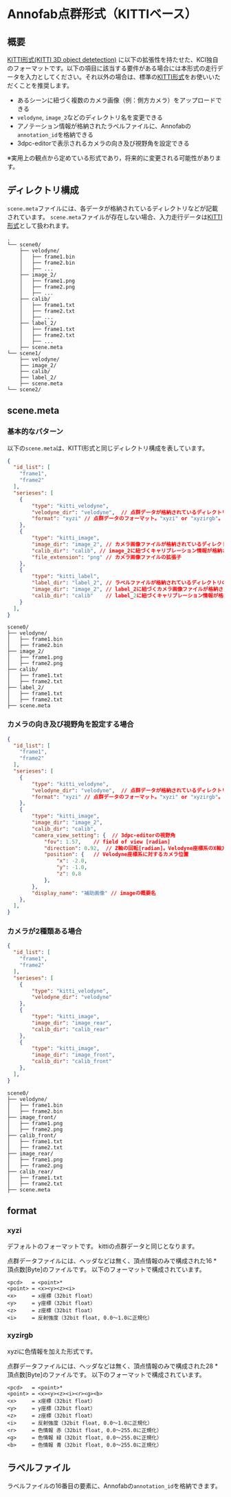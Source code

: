 # Annofab点群形式（KITTIベース）

## 概要
[KITTI形式(KITTI 3D object detetection)](kitti_3d_object_detection.md) に以下の拡張性を持たせた、KCI独自のフォーマットです。以下の項目に該当する要件がある場合には本形式の走行データを入力としてください。それ以外の場合は、標準の[KITTI形式](kitti_3d_object_detection.md)をお使いいただくことを推奨します。

* あるシーンに紐づく複数のカメラ画像（例：側方カメラ）をアップロードできる
* `velodyne`, `image_2`などのディレクトリ名を変更できる
* アノテーション情報が格納されたラベルファイルに、Annofabの`annotation_id`を格納できる
* 3dpc-editorで表示されるカメラの向き及び視野角を設定できる

※実用上の観点から定めている形式であり，将来的に変更される可能性があります。

## ディレクトリ構成

`scene.meta`ファイルには、各データが格納されているディレクトリなどが記載されています。
`scene.meta`ファイルが存在しない場合、入力走行データは[KITTI形式](kitti_3d_object_detection.md)として扱われます。


```
.
└── scene0/
    ├── velodyne/
    │   ├── frame1.bin
    │   ├── frame2.bin
    │   ├── ...
    ├── image_2/
    │   ├── frame1.png
    │   ├── frame2.png
    │   ├── ...
    ├── calib/
    │   ├── frame1.txt
    │   ├── frame2.txt
    │   ├── ...
    ├── label_2/
    │   ├── frame1.txt
    │   ├── frame2.txt
    │   ├── ...
    ├── scene.meta
└── scene1/
    ├── velodyne/
    ├── image_2/
    ├── calib/
    ├── label_2/
    ├── scene.meta
└── scene2/
```


## scene.meta

### 基本的なパターン
以下の`scene.meta`は、KITTI形式と同じディレクトリ構成を表しています。

```json
{
  "id_list": [
    "frame1",
    "frame2"
  ],
  "serieses": [
    {
        "type": "kitti_velodyne",
        "velodyne_dir": "velodyne",  // 点群データが格納されているディレクトリの名前
        "format": "xyzi" // 点群データのフォーマット。"xyzi" or "xyzirgb"。 省略時は"xyzi"
    },
    {
        "type": "kitti_image",
        "image_dir": "image_2", // カメラ画像ファイルが格納されているディレクトリの名前
        "calib_dir": "calib", // image_2に紐づくキャリブレーション情報が格納されているディレクトリの名前。
        "file_extension": "png" // カメラ画像ファイルの拡張子
    },
    {
        "type": "kitti_label",
        "label_dir": "label_2", // ラベルファイルが格納されているディレクトリの名前
        "image_dir": "image_2", // label_2に紐づくカメラ画像ファイルが格納されているディレクトリの名前
        "calib_dir": "calib"    // label_2に紐づくキャリブレーション情報が格納されているディレクトリの名前
    }
  ],
}
```


```
scene0/
├── velodyne/
│   ├── frame1.bin
│   ├── frame2.bin
├── image_2/
│   ├── frame1.png
│   ├── frame2.png
├── calib/
│   ├── frame1.txt
│   ├── frame2.txt
├── label_2/
│   ├── frame1.txt
│   ├── frame2.txt
├── scene.meta
```

### カメラの向き及び視野角を設定する場合


```json
{
  "id_list": [
    "frame1",
    "frame2"
  ],
  "serieses": [
    {
        "type": "kitti_velodyne",
        "velodyne_dir": "velodyne",  // 点群データが格納されているディレクトリの名前
        "format": "xyzi" // 点群データのフォーマット。"xyzi" or "xyzirgb"。 省略時は"xyzi"
    },
    {
        "type": "kitti_image",
        "image_dir": "image_2", 
        "calib_dir": "calib",
        "camera_view_setting": {  // 3dpc-editorの視野角
            "fov": 1.57,    // field of view [radian]
            "direction": 0.92,  // Z軸の回転[radian]。Velodyne座標系のX軸方向が0.0
            "position": {   // Velodyne座標系に対するカメラ位置
                "x": -2.0,
                "y": -1.0,
                "z": 0.8
            },
        },
        "display_name": "補助画像" // imageの概要名
    },
  ],
}
```



### カメラが2種類ある場合


```json
{
  "id_list": [
    "frame1",
    "frame2"
  ],
  "serieses": [
    {
        "type": "kitti_velodyne",
        "velodyne_dir": "velodyne"
    },
    {
        "type": "kitti_image",
        "image_dir": "image_rear", 
        "calib_dir": "calib_rear" 
    },
    {
        "type": "kitti_image",
        "image_dir": "image_front",
        "calib_dir": "calib_front" 
    },
  ],
}
```

```
scene0/
├── velodyne/
│   ├── frame1.bin
│   ├── frame2.bin
├── image_front/
│   ├── frame1.png
│   ├── frame2.png
├── calib_front/
│   ├── frame1.txt
│   ├── frame2.txt
├── image_rear/
│   ├── frame1.png
│   ├── frame2.png
├── calib_rear/
│   ├── frame1.txt
│   ├── frame2.txt
├── scene.meta
```


## format

### xyzi

デフォルトのフォーマットです。
kittiの点群データと同じとなります。

点群データファイルには、ヘッダなどは無く、頂点情報のみで構成された16 * 頂点数\[Byte]のファイルです。
以下のフォーマットで構成されています。

```
<pcd>   = <point>*
<point> = <x><y><z><i>
<x>     = x座標（32bit float）
<y>     = y座標（32bit float）
<z>     = z座標（32bit float）
<i>     = 反射強度（32bit float, 0.0～1.0に正規化）
```

### xyzirgb

xyziに色情報を加えた形式です。

点群データファイルには、ヘッダなどは無く、頂点情報のみで構成された28 * 頂点数\[Byte]のファイルです。
以下のフォーマットで構成されています。

```
<pcd>   = <point>*
<point> = <x><y><z><i><r><g><b>
<x>     = x座標（32bit float）
<y>     = y座標（32bit float）
<z>     = z座標（32bit float）
<i>     = 反射強度（32bit float, 0.0～1.0に正規化）
<r>     = 色情報 赤（32bit float, 0.0～255.0に正規化）
<g>     = 色情報 緑（32bit float, 0.0～255.0に正規化）
<b>     = 色情報 青（32bit float, 0.0～255.0に正規化）
```

## ラベルファイル
ラベルファイルの16番目の要素に、Annofabの`annotation_id`を格納できます。



